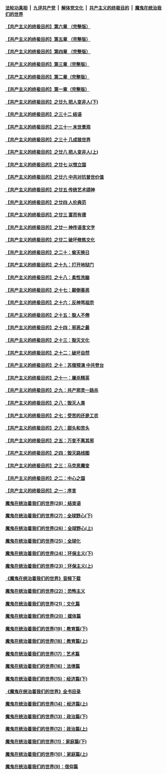 ####  [法轮功真相](../../../../basic/blob/master/README.md?t=06131331) &nbsp;|&nbsp; [九评共产党](../../../../9ping.md/blob/master/README.md?t=06131331) &nbsp;|&nbsp; [解体党文化](../../../../jtdwh.md/blob/master/README.md?t=06131331)  &nbsp;|&nbsp; [共产主义的终极目的](../../../../gczydzjmd.md/blob/master/README.md?t=06131331) &nbsp;|&nbsp; [魔鬼在统治我们的世界](../../../../mgztzwmdsj.md/blob/master/README.md?t=06131331) 

#### [【共产主义的终极目的】第六章 （完整版）](../pages/nsc422/n11428913.md?t=06131331) 

#### [【共产主义的终极目的】第五章 （完整版）](../pages/nsc422/n11428912.md?t=06131331) 

#### [【共产主义的终极目的】第四章 （完整版）](../pages/nsc422/n11428907.md?t=06131331) 

#### [【共产主义的终极目的】第三章（完整版）](../pages/nsc422/n11428848.md?t=06131331) 

#### [【共产主义的终极目的】第二章（完整版）](../pages/nsc422/n11428831.md?t=06131331) 

#### [【共产主义的终极目的】第一章（完整版）](../pages/nsc422/n11417651.md?t=06131331) 

#### [【共产主义的终极目的】之廿九 把人变非人(下)](../pages/nsc422/n11344140.md?t=06131331) 

#### [【共产主义的终极目的】之三十二 结语](../pages/nsc422/n11360535.md?t=06131331) 

#### [【共产主义的终极目的】之三十一 末世景观](../pages/nsc422/n11351129.md?t=06131331) 

#### [【共产主义的终极目的】之三十 几成狼世界](../pages/nsc422/n11348280.md?t=06131331) 

#### [【共产主义的终极目的】之廿八 把人变非人(上)](../pages/nsc422/n11340492.md?t=06131331) 

#### [【共产主义的终极目的】之廿七 以恨立国](../pages/nsc422/n11336944.md?t=06131331) 

#### [【共产主义的终极目的】之廿六 中共对抗普世价值](../pages/nsc422/n11324785.md?t=06131331) 

#### [【共产主义的终极目的】之廿五 传统艺术颂神](../pages/nsc422/n11296396.md?t=06131331) 

#### [【共产主义的终极目的】之廿四 人伦典范](../pages/nsc422/n11296397.md?t=06131331) 

#### [【共产主义的终极目的】之廿三 富而有德](../pages/nsc422/n11283598.md?t=06131331) 

#### [【共产主义的终极目的】之廿一 神传语言文字](../pages/nsc422/n11263265.md?t=06131331) 

#### [【共产主义的终极目的】之廿二 破坏修炼文化](../pages/nsc422/n11245728.md?t=06131331) 

#### [【共产主义的终极目的】之二十：偷天换日](../pages/nsc422/n11238846.md?t=06131331) 

#### [【共产主义的终极目的】之十九：打开地狱门](../pages/nsc422/n11206376.md?t=06131331) 

#### [【共产主义的终极目的】之十八：柔性洗脑](../pages/nsc422/n11199994.md?t=06131331) 

#### [【共产主义的终极目的】之十七：颠倒善恶](../pages/nsc422/n11179782.md?t=06131331) 

#### [【共产主义的终极目的】之十六：反神骂祖宗](../pages/nsc422/n11166798.md?t=06131331) 

#### [【共产主义的终极目的】之十五：毁人不倦](../pages/nsc422/n11166792.md?t=06131331) 

#### [【共产主义的终极目的】之十四：邪恶之最](../pages/nsc422/n11150249.md?t=06131331) 

#### [【共产主义的终极目的】之十三：毁灭文化](../pages/nsc422/n11135227.md?t=06131331) 

#### [【共产主义的终极目的】之十二：破坏自然](../pages/nsc422/n11135214.md?t=06131331) 

#### [【共产主义的终极目的】之十：苏俄预演 中共登台](../pages/nsc422/n11118424.md?t=06131331) 

#### [【共产主义的终极目的】之十一：屠杀精英](../pages/nsc422/n11118442.md?t=06131331) 

#### [【共产主义的终极目的】之九：共产邪灵一路杀](../pages/nsc422/n11114139.md?t=06131331) 

#### [【共产主义的终极目的】之八：毁灭人类](../pages/nsc422/n11108503.md?t=06131331) 

#### [【共产主义的终极目的】之七：受苦的还是工农](../pages/nsc422/n11101809.md?t=06131331) 

#### [【共产主义的终极目的】之六：甜头和苦头](../pages/nsc422/n11096971.md?t=06131331) 

#### [【共产主义的终极目的】之五：万变不离其邪](../pages/nsc422/n11091285.md?t=06131331) 

#### [【共产主义的终极目的】之四：毁灭路线图](../pages/nsc422/n11086284.md?t=06131331) 

#### [【共产主义的终极目的】之三：马克思魔变](../pages/nsc422/n11061941.md?t=06131331) 

#### [【共产主义的终极目的】之二：中心之国](../pages/nsc422/n11047728.md?t=06131331) 

#### [【共产主义的终极目的】之一：序言](../pages/nsc422/n11086077.md?t=06131331) 

#### [魔鬼在统治着我们的世界(28)：结束语](../pages/nsc422/n10936246.md?t=06131331) 

#### [魔鬼在统治着我们的世界(27)：全球野心(下)](../pages/nsc422/n10928319.md?t=06131331) 

#### [魔鬼在统治着我们的世界(26)：全球野心(上)](../pages/nsc422/n10900318.md?t=06131331) 

#### [魔鬼在统治着我们的世界(25)：全球化](../pages/nsc422/n10788205.md?t=06131331) 

#### [魔鬼在统治着我们的世界(24)：环保主义(下)](../pages/nsc422/n10695307.md?t=06131331) 

#### [魔鬼在统治着我们的世界(23)：环保主义(上)](../pages/nsc422/n10688613.md?t=06131331) 

#### [《魔鬼在统治着我们的世界》音频下载](../pages/nsc422/n10635553.md?t=06131331) 

#### [魔鬼在统治着我们的世界(22)：恐怖主义](../pages/nsc422/n10614727.md?t=06131331) 

#### [魔鬼在统治着我们的世界(21)：文化篇](../pages/nsc422/n10597706.md?t=06131331) 

#### [魔鬼在统治着我们的世界(20)：媒体篇](../pages/nsc422/n10586579.md?t=06131331) 

#### [魔鬼在统治着我们的世界(19)：教育篇(下)](../pages/nsc422/n10564808.md?t=06131331) 

#### [魔鬼在统治着我们的世界(18)：教育篇(上)](../pages/nsc422/n10526970.md?t=06131331) 

#### [魔鬼在统治着我们的世界(17)：艺术篇](../pages/nsc422/n10499093.md?t=06131331) 

#### [魔鬼在统治着我们的世界(16)：法律篇](../pages/nsc422/n10485969.md?t=06131331) 

#### [魔鬼在统治着我们的世界(15)：经济篇(下)](../pages/nsc422/n10469975.md?t=06131331) 

#### [《魔鬼在统治着我们的世界》全书目录](../pages/nsc422/n10464261.md?t=06131331) 

#### [魔鬼在统治着我们的世界(14)：经济篇(上)](../pages/nsc422/n10457370.md?t=06131331) 

#### [魔鬼在统治着我们的世界(13)：政治篇(下)](../pages/nsc422/n10448270.md?t=06131331) 

#### [魔鬼在统治着我们的世界(12)：政治篇(上)](../pages/nsc422/n10444576.md?t=06131331) 

#### [魔鬼在统治着我们的世界(11)：家庭篇(下)](../pages/nsc422/n10440961.md?t=06131331) 

#### [魔鬼在统治着我们的世界(10)：家庭篇(上)](../pages/nsc422/n10435448.md?t=06131331) 

#### [魔鬼在统治着我们的世界(9)：信仰篇](../pages/nsc422/n10432159.md?t=06131331) 

